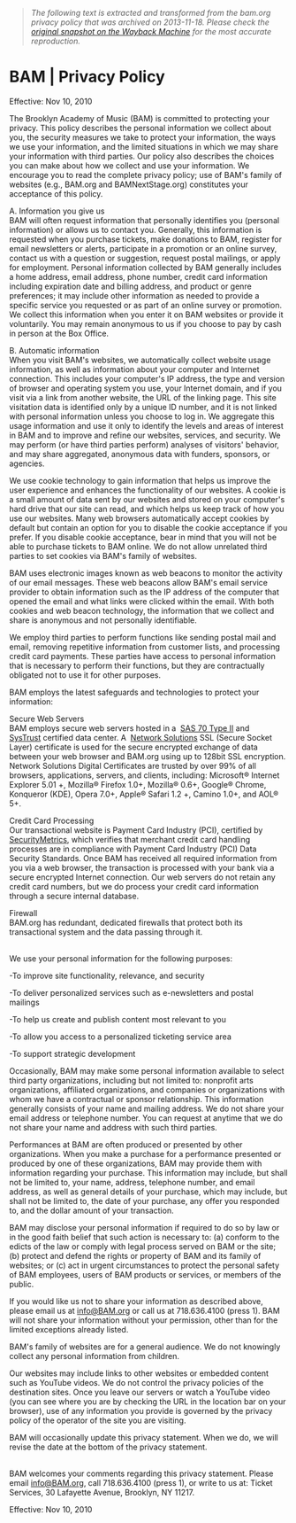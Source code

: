 > *The following text is extracted and transformed from the bam.org privacy policy that was archived on 2013-11-18. Please check the [original snapshot on the Wayback Machine](https://web.archive.org/web/20131118071955id_/http%3A//www.bam.org/about/privacy-policy) for the most accurate reproduction.*

# BAM | Privacy Policy

Effective: Nov 10, 2010

  
The Brooklyn Academy of Music (BAM) is committed to protecting your privacy. This policy describes the personal information we collect about you, the security measures we take to protect your information, the ways we use your information, and the limited situations in which we may share your information with third parties. Our policy also describes the choices you can make about how we collect and use your information. We encourage you to read the complete privacy policy; use of BAM's family of websites (e.g., BAM.org and BAMNextStage.org) constitutes your acceptance of this policy. 

  
A. Information you give us  
BAM will often request information that personally identifies you (personal information) or allows us to contact you. Generally, this information is requested when you purchase tickets, make donations to BAM, register for email newsletters or alerts, participate in a promotion or an online survey, contact us with a question or suggestion, request postal mailings, or apply for employment. Personal information collected by BAM generally includes a home address, email address, phone number, credit card information including expiration date and billing address, and product or genre preferences; it may include other information as needed to provide a specific service you requested or as part of an online survey or promotion. We collect this information when you enter it on BAM websites or provide it voluntarily. You may remain anonymous to us if you choose to pay by cash in person at the Box Office.

B. Automatic information  
When you visit BAM's websites, we automatically collect website usage information, as well as information about your computer and Internet connection. This includes your computer's IP address, the type and version of browser and operating system you use, your Internet domain, and if you visit via a link from another website, the URL of the linking page. This site visitation data is identified only by a unique ID number, and it is not linked with personal information unless you choose to log in. We aggregate this usage information and use it only to identify the levels and areas of interest in BAM and to improve and refine our websites, services, and security. We may perform (or have third parties perform) analyses of visitors' behavior, and may share aggregated, anonymous data with funders, sponsors, or agencies.

We use cookie technology to gain information that helps us improve the user experience and enhances the functionality of our websites. A cookie is a small amount of data sent by our websites and stored on your computer's hard drive that our site can read, and which helps us keep track of how you use our websites. Many web browsers automatically accept cookies by default but contain an option for you to disable the cookie acceptance if you prefer. If you disable cookie acceptance, bear in mind that you will not be able to purchase tickets to BAM online. We do not allow unrelated third parties to set cookies via BAM's family of websites.

BAM uses electronic images known as web beacons to monitor the activity of our email messages. These web beacons allow BAM's email service provider to obtain information such as the IP address of the computer that opened the email and what links were clicked within the email. With both cookies and web beacon technology, the information that we collect and share is anonymous and not personally identifiable. 

We employ third parties to perform functions like sending postal mail and email, removing repetitive information from customer lists, and processing credit card payments. These parties have access to personal information that is necessary to perform their functions, but they are contractually obligated not to use it for other purposes. 

  
BAM employs the latest safeguards and technologies to protect your information:

Secure Web Servers  
BAM employs secure web servers hosted in a  [SAS 70 Type II](http://sas70.com/sas70_overview.html) and  [SysTrust](https://cert.webtrust.org/ntta_systrust.html) certified data center. A  [Network Solutions](http://www.networksolutions.com/SSL-certificates/index.jsp) SSL (Secure Socket Layer) certificate is used for the secure encrypted exchange of data between your web browser and BAM.org using up to 128bit SSL encryption. Network Solutions Digital Certificates are trusted by over 99% of all browsers, applications, servers, and clients, including: Microsoft® Internet Explorer 5.01 +, Mozilla® Firefox 1.0+, Mozilla® 0.6+, Google® Chrome, Konqueror (KDE), Opera 7.0+, Apple® Safari 1.2 +, Camino 1.0+, and AOL® 5+. 

Credit Card Processing  
Our transactional website is Payment Card Industry (PCI), certified by  [SecurityMetrics](https://www.securitymetrics.com/sitecertinfo.adp), which verifies that merchant credit card handling processes are in compliance with Payment Card Industry (PCI) Data Security Standards. Once BAM has received all required information from you via a web browser, the transaction is processed with your bank via a secure encrypted Internet connection. Our web servers do not retain any credit card numbers, but we do process your credit card information through a secure internal database. 

Firewall  
BAM.org has redundant, dedicated firewalls that protect both its transactional system and the data passing through it.

   
We use your personal information for the following purposes: 

-To improve site functionality, relevance, and security 

-To deliver personalized services such as e-newsletters and postal mailings 

-To help us create and publish content most relevant to you

-To allow you access to a personalized ticketing service area 

-To support strategic development

Occasionally, BAM may make some personal information available to select third party organizations, including but not limited to: nonprofit arts organizations, affiliated organizations, and companies or organizations with whom we have a contractual or sponsor relationship. This information generally consists of your name and mailing address. We do not share your email address or telephone number. You can request at anytime that we do not share your name and address with such third parties. 

Performances at BAM are often produced or presented by other organizations. When you make a purchase for a performance presented or produced by one of these organizations, BAM may provide them with information regarding your purchase. This information may include, but shall not be limited to, your name, address, telephone number, and email address, as well as general details of your purchase, which may include, but shall not be limited to, the date of your purchase, any offer you responded to, and the dollar amount of your transaction. 

BAM may disclose your personal information if required to do so by law or in the good faith belief that such action is necessary to: (a) conform to the edicts of the law or comply with legal process served on BAM or the site; (b) protect and defend the rights or property of BAM and its family of websites; or (c) act in urgent circumstances to protect the personal safety of BAM employees, users of BAM products or services, or members of the public. 

  
If you would like us not to share your information as described above, please email us at info@BAM.org or call us at 718.636.4100 (press 1). BAM will not share your information without your permission, other than for the limited exceptions already listed. 

  
BAM's family of websites are for a general audience. We do not knowingly collect any personal information from children. 

  
Our websites may include links to other websites or embedded content such as YouTube videos. We do not control the privacy policies of the destination sites. Once you leave our servers or watch a YouTube video (you can see where you are by checking the URL in the location bar on your browser), use of any information you provide is governed by the privacy policy of the operator of the site you are visiting. 

  
BAM will occasionally update this privacy statement. When we do, we will revise the date at the bottom of the privacy statement. 

   
BAM welcomes your comments regarding this privacy statement. Please email info@BAM.org, call 718.636.4100 (press 1), or write to us at: Ticket Services, 30 Lafayette Avenue, Brooklyn, NY 11217. 

Effective: Nov 10, 2010
